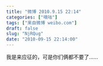 ```yaml
---
title: "微博 2010.9.15 22:14"
categories: ["嘀咕"]
tags: ["来自微博 weibo.com"]
draft: false
slug: "NjRQug"
date: "2010-09-15 22:14:00"
---
```


<p>我是来应征的，可是你们俩都不要了…… ​​​​</p>
